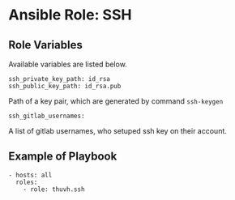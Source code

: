 # Ansible Role: SSH

## Role Variables

Available variables are listed below.

	ssh_private_key_path: id_rsa
    ssh_public_key_path: id_rsa.pub

Path of a key pair, which are generated by command `ssh-keygen`

    ssh_gitlab_usernames:

A list of gitlab usernames, who setuped ssh key on their account.

## Example of Playbook
	
	- hosts: all
	  roles:
	    - role: thuvh.ssh
